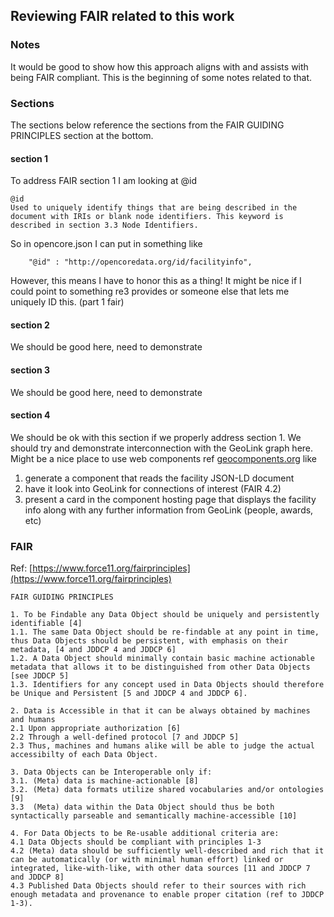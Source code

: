 ## Reviewing FAIR related to this work

### Notes
It would be good to show how this approach aligns with and assists with
being FAIR compliant.  This is the beginning of some notes related to that.


### Sections
The sections below reference the sections from the FAIR GUIDING PRINCIPLES
section at the bottom. 

#### section 1
To address FAIR section 1 I am looking at @id

```
@id
Used to uniquely identify things that are being described in the document with IRIs or blank node identifiers. This keyword is described in section 3.3 Node Identifiers.
```

So in opencore.json I can put in something like
```
    "@id" : "http://opencoredata.org/id/facilityinfo",
```
However, this means I have to honor this as a thing!  It might be nice if I could  point to 
something re3 provides or someone else that lets me uniquely ID this.  (part 1 fair)


#### section 2
We should be good here, need to demonstrate 

#### section 3
We should be good here, need to demonstrate

#### section 4
We should be ok with this section if we properly address section 1.   We should try and 
demonstrate interconnection with the GeoLink graph here.  Might be a nice place to use 
web components ref [geocomponents.org](http://geocomponents.org) like

1) generate a component that reads the facility JSON-LD document
2) have it look into GeoLink for connections of interest (FAIR 4.2)
3) present a card in the component hosting page that displays the facility info along with any 
further information from GeoLink  (people, awards, etc)

### FAIR
Ref: [https://www.force11.org/fairprinciples](https://www.force11.org/fairprinciples)



```
FAIR GUIDING PRINCIPLES

1. To be Findable any Data Object should be uniquely and persistently identifiable [4]
1.1. The same Data Object should be re-findable at any point in time, thus Data Objects should be persistent, with emphasis on their metadata, [4 and JDDCP 4 and JDDCP 6]
1.2. A Data Object should minimally contain basic machine actionable metadata that allows it to be distinguished from other Data Objects [see JDDCP 5]
1.3. Identifiers for any concept used in Data Objects should therefore be Unique and Persistent [5 and JDDCP 4 and JDDCP 6].

2. Data is Accessible in that it can be always obtained by machines and humans
2.1 Upon appropriate authorization [6]
2.2 Through a well-defined protocol [7 and JDDCP 5]
2.3 Thus, machines and humans alike will be able to judge the actual accessibilty of each Data Object.

3. Data Objects can be Interoperable only if:
3.1. (Meta) data is machine-actionable [8]
3.2. (Meta) data formats utilize shared vocabularies and/or ontologies [9]
3.3  (Meta) data within the Data Object should thus be both syntactically parseable and semantically machine-accessible [10]

4. For Data Objects to be Re-usable additional criteria are:
4.1 Data Objects should be compliant with principles 1-3
4.2 (Meta) data should be sufficiently well-described and rich that it can be automatically (or with minimal human effort) linked or integrated, like-with-like, with other data sources [11 and JDDCP 7 and JDDCP 8]
4.3 Published Data Objects should refer to their sources with rich enough metadata and provenance to enable proper citation (ref to JDDCP 1-3).




```